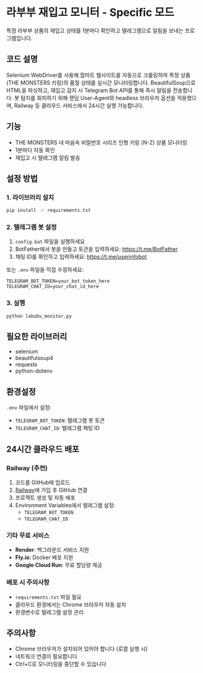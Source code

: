 # 라부부 재입고 모니터 - Specific 모드

특정 라부부 상품의 재입고 상태를 1분마다 확인하고 텔레그램으로 알림을 보내는 프로그램입니다.

## 코드 설명

Selenium WebDriver를 사용해 팝마트 웹사이트를 자동으로 크롤링하여 특정 상품(THE MONSTERS 키링)의 품절 상태를 실시간 모니터링합니다. BeautifulSoup으로 HTML을 파싱하고, 재입고 감지 시 Telegram Bot API를 통해 즉시 알림을 전송합니다. 봇 탐지를 회피하기 위해 랜덤 User-Agent와 headless 브라우저 옵션을 적용했으며, Railway 등 클라우드 서비스에서 24시간 실행 가능합니다.

## 기능
- THE MONSTERS 내 마음속 비밀번호 시리즈 인형 키링 (N-Z) 상품 모니터링
- 1분마다 자동 확인
- 재입고 시 텔레그램 알림 발송

## 설정 방법

### 1. 라이브러리 설치
```bash
pip install -r requirements.txt
```

### 2. 텔레그램 봇 설정
1. `config.bat` 파일을 실행하세요
2. BotFather에서 봇을 만들고 토큰을 입력하세요: https://t.me/BotFather
3. 채팅 ID를 확인하고 입력하세요: https://t.me/userinfobot

또는 `.env` 파일을 직접 수정하세요:
```
TELEGRAM_BOT_TOKEN=your_bot_token_here
TELEGRAM_CHAT_ID=your_chat_id_here
```

### 3. 실행
```bash
python labubu_monitor.py
```

## 필요한 라이브러리
- selenium
- beautifulsoup4  
- requests
- python-dotenv

## 환경설정
`.env` 파일에서 설정:
- `TELEGRAM_BOT_TOKEN`: 텔레그램 봇 토큰
- `TELEGRAM_CHAT_ID`: 텔레그램 채팅 ID

## 24시간 클라우드 배포

### Railway (추천)
1. 코드를 GitHub에 업로드
2. [Railway](https://railway.app)에 가입 후 GitHub 연결
3. 프로젝트 생성 및 자동 배포
4. Environment Variables에서 텔레그램 설정:
   - `TELEGRAM_BOT_TOKEN`
   - `TELEGRAM_CHAT_ID`

### 기타 무료 서비스
- **Render**: 백그라운드 서비스 지원
- **Fly.io**: Docker 배포 지원
- **Google Cloud Run**: 무료 할당량 제공

### 배포 시 주의사항
- `requirements.txt` 파일 필요
- 클라우드 환경에서는 Chrome 브라우저 자동 설치
- 환경변수로 텔레그램 설정 관리

## 주의사항
- Chrome 브라우저가 설치되어 있어야 합니다 (로컬 실행 시)
- 네트워크 연결이 필요합니다
- Ctrl+C로 모니터링을 중단할 수 있습니다
